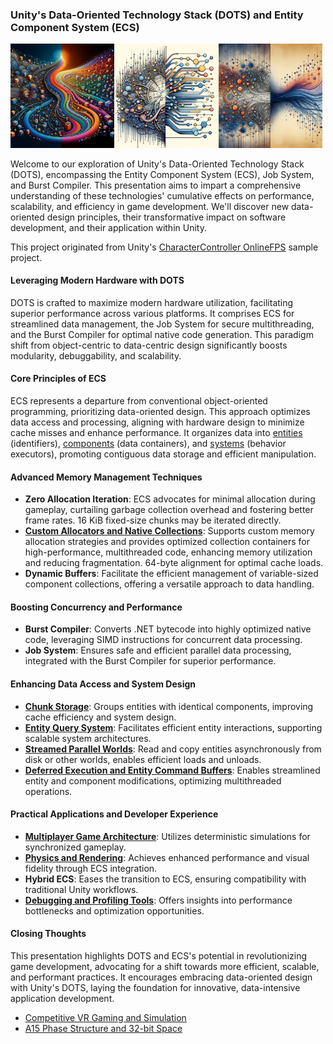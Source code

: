 ### Unity's Data-Oriented Technology Stack (DOTS) and Entity Component System (ECS)

<img src="space.webp" width="33%"><img src="clock.webp" width="33%"><img src="tree.webp" width="33%">

Welcome to our exploration of Unity's Data-Oriented Technology Stack (DOTS), encompassing the Entity Component System (ECS), Job System, and Burst Compiler. This presentation aims to impart a comprehensive understanding of these technologies' cumulative effects on performance, scalability, and efficiency in game development. We'll discover new data-oriented design principles, their transformative impact on software development, and their application within Unity.

This project originated from Unity's [CharacterController OnlineFPS](https://github.com/Unity-Technologies/CharacterControllerSamples/tree/master/OnlineFPS) sample project.

#### Leveraging Modern Hardware with DOTS

DOTS is crafted to maximize modern hardware utilization, facilitating superior performance across various platforms. It comprises ECS for streamlined data management, the Job System for secure multithreading, and the Burst Compiler for optimal native code generation. This paradigm shift from object-centric to data-centric design significantly boosts modularity, debuggability, and scalability.

#### Core Principles of ECS

ECS represents a departure from conventional object-oriented programming, prioritizing data-oriented design. This approach optimizes data access and processing, aligning with hardware design to minimize cache misses and enhance performance. It organizes data into [entities](https://docs.unity3d.com/Packages/com.unity.entities@1.1/manual/concepts-entities.html) (identifiers), [components](https://docs.unity3d.com/Packages/com.unity.entities@1.1/manual/concepts-components.html) (data containers), and [systems](https://docs.unity3d.com/Packages/com.unity.entities@1.1/manual/concepts-systems.html) (behavior executors), promoting contiguous data storage and efficient manipulation.

#### Advanced Memory Management Techniques

- **Zero Allocation Iteration**: ECS advocates for minimal allocation during gameplay, curtailing garbage collection overhead and fostering better frame rates. 16 KiB fixed-size chunks may be iterated directly.
- **[Custom Allocators and Native Collections](https://docs.unity3d.com/Packages/com.unity.entities@1.1/manual/allocators-overview.html)**: Supports custom memory allocation strategies and provides optimized collection containers for high-performance, multithreaded code, enhancing memory utilization and reducing fragmentation. 64-byte alignment for optimal cache loads.
- **Dynamic Buffers**: Facilitate the efficient management of variable-sized component collections, offering a versatile approach to data handling.

#### Boosting Concurrency and Performance

- **Burst Compiler**: Converts .NET bytecode into highly optimized native code, leveraging SIMD instructions for concurrent data processing.
- **Job System**: Ensures safe and efficient parallel data processing, integrated with the Burst Compiler for superior performance.

#### Enhancing Data Access and System Design

- **[Chunk Storage](https://docs.unity3d.com/Packages/com.unity.entities@1.1/manual/editor-archetypes-window.html)**: Groups entities with identical components, improving cache efficiency and system design.
- **[Entity Query System](https://docs.unity3d.com/Packages/com.unity.entities@1.1/manual/editor-query-window.html)**: Facilitates efficient entity interactions, supporting scalable system architectures.
- **[Streamed Parallel Worlds](https://docs.unity3d.com/Packages/com.unity.physics@1.1/manual/group-body.html?q=world)**: Read and copy entities asynchronously from disk or other worlds, enables efficient loads and unloads.
- **[Deferred Execution and Entity Command Buffers](https://docs.unity3d.com/Packages/com.unity.entities@1.1/manual/systems-entity-command-buffers.html)**: Enables streamlined entity and component modifications, optimizing multithreaded operations.

#### Practical Applications and Developer Experience

- **[Multiplayer Game Architecture](https://docs.unity3d.com/Packages/com.unity.netcode@1.1/manual/ghost-snapshots.html)**: Utilizes deterministic simulations for synchronized gameplay.
- **[Physics and Rendering](https://docs.unity3d.com/Packages/com.unity.entities@1.1/manual/transforms-concepts.html)**: Achieves enhanced performance and visual fidelity through ECS integration.
- **Hybrid ECS**: Eases the transition to ECS, ensuring compatibility with traditional Unity workflows.
- **[Debugging and Profiling Tools](https://docs.unity3d.com/Packages/com.unity.netcode@1.1/manual/metrics.html)**: Offers insights into performance bottlenecks and optimization opportunities.

#### Closing Thoughts

This presentation highlights DOTS and ECS's potential in revolutionizing game development, advocating for a shift towards more
efficient, scalable, and performant practices. It encourages embracing data-oriented design with Unity's DOTS, laying the
foundation for innovative, data-intensive application development.

* [Competitive VR Gaming and Simulation](https://infimalabs.com/#grit-paintball)
* [A15 Phase Structure and 32-bit Space](https://infima.space/A15/#readme)

